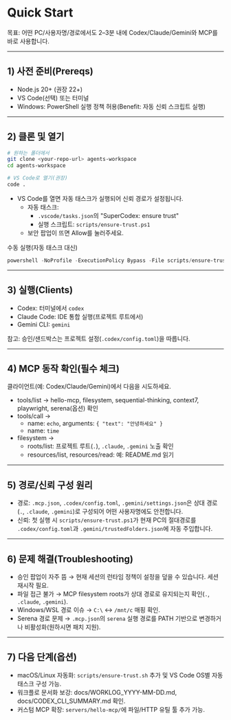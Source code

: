 # Quick Start

목표: 어떤 PC/사용자명/경로에서도 2–3분 내에 Codex/Claude/Gemini와 MCP를 바로 사용합니다.

---

## 1) 사전 준비(Prereqs)
- Node.js 20+ (권장 22+)
- VS Code(선택) 또는 터미널
- Windows: PowerShell 실행 정책 허용(Benefit: 자동 신뢰 스크립트 실행)

---

## 2) 클론 및 열기
```bash
# 원하는 폴더에서
git clone <your-repo-url> agents-workspace
cd agents-workspace

# VS Code로 열기(권장)
code .
```

- VS Code를 열면 자동 태스크가 실행되어 신뢰 경로가 설정됩니다.
  - 자동 태스크: 
    - `.vscode/tasks.json`의 "SuperCodex: ensure trust"
    - 실행 스크립트: `scripts/ensure-trust.ps1`
  - 보안 팝업이 뜨면 Allow를 눌러주세요.

수동 실행(자동 태스크 대신)
```powershell
powershell -NoProfile -ExecutionPolicy Bypass -File scripts/ensure-trust.ps1
```

---

## 3) 실행(Clients)
- Codex: 터미널에서 `codex`
- Claude Code: IDE 통합 실행(프로젝트 루트에서)
- Gemini CLI: `gemini`

참고: 승인/샌드박스는 프로젝트 설정(`.codex/config.toml`)을 따릅니다.

---

## 4) MCP 동작 확인(필수 체크)
클라이언트(예: Codex/Claude/Gemini)에서 다음을 시도하세요.
- tools/list → hello-mcp, filesystem, sequential-thinking, context7, playwright, serena(옵션) 확인
- tools/call →
  - name: `echo`, arguments: `{ "text": "안녕하세요" }`
  - name: `time`
- filesystem →
  - roots/list: 프로젝트 루트(`.`), `.claude`, `.gemini` 노출 확인
  - resources/list, resources/read: 예: README.md 읽기

---

## 5) 경로/신뢰 구성 원리
- 경로: `.mcp.json`, `.codex/config.toml`, `.gemini/settings.json`은 상대 경로(`.`, `.claude`, `.gemini`)로 구성되어 어떤 사용자명에도 안전합니다.
- 신뢰: 첫 실행 시 `scripts/ensure-trust.ps1`가 현재 PC의 절대경로를 `.codex/config.toml`과 `.gemini/trustedFolders.json`에 자동 주입합니다.

---

## 6) 문제 해결(Troubleshooting)
- 승인 팝업이 자주 뜸 → 현재 세션의 런타임 정책이 설정을 덮을 수 있습니다. 세션 재시작 필요.
- 파일 접근 불가 → MCP filesystem roots가 상대 경로로 유지되는지 확인(`.`, `.claude`, `.gemini`).
- Windows/WSL 경로 이슈 → `C:\` ↔ `/mnt/c` 매핑 확인.
- Serena 경로 문제 → `.mcp.json`의 `serena` 실행 경로를 PATH 기반으로 변경하거나 비활성화(원하시면 패치 지원).

---

## 7) 다음 단계(옵션)
- macOS/Linux 자동화: `scripts/ensure-trust.sh` 추가 및 VS Code OS별 자동 태스크 구성 가능.
- 워크플로 문서화 보강: docs/WORKLOG_YYYY-MM-DD.md, docs/CODEX_CLI_SUMMARY.md 확인.
- 커스텀 MCP 확장: `servers/hello-mcp/`에 파일/HTTP 유틸 툴 추가 가능.

